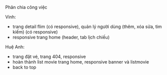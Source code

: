 Phân chia công việc

Vinh: 
  - trang detail flim (có responsive), quản lý người dùng (thêm, xóa sửa, tìm kiếm) (có responsive)
  - responsive trang home (header, tab lịch chiếu) 

Huệ Anh:
  - trang đặt vé, trang 404, responsive
  - hoàn thành list movie trang home, responsive banner và listmovie
  - back to top
